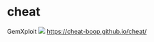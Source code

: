 # cheat
GemXploit
<img src="https://repository-images.githubusercontent.com/193245021/de287500-9526-11e9-9833-b2d4ef085465">
https://cheat-boop.github.io/cheat/
